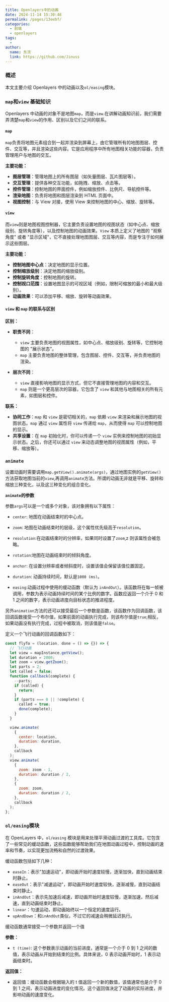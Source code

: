 ```yaml
---
title: Openlayers中的动画
date: 2024-11-14 15:30:48
permalink: /pages/13eebf/
categories:
  - 前端
  - openlayers
tags:
  -
author:
  name: 东流
  link: https://github.com/Jinuss
---
```


### 概述

本文主要介绍 Openlayers 中的动画以及`ol/easing`模块。

### `map`和`view` 基础知识

Openlayers 中动画的对象不是地图`map`，而是`view`.在讲解动画知识前，我们需要弄清楚`map`和`view`的作用、区别以及它们之间的联系。

#### `map`

`map`负责将地图元素组合到一起并渲染到屏幕上，由它管理所有的地图图层、控件、交互等，并且渲染这些内容。它是应用程序中所有地图相关功能的容器，负责管理用户与地图的交互。

**主要功能：**

- **图层管理**：管理地图上的所有图层（如矢量图层、瓦片图层等）。
- **交互管理**：提供各种交互功能，如拖拽、缩放、点击等。
- **控件管理**：控制地图的界面控件，例如缩放控件、比例尺、导航控件等。
- **渲染地图**：负责将地图和图层渲染到 HTML 页面中。
- **视图控制**：与 View 对接，使用 View 来控制地图的中心、缩放、旋转等。

#### `view`

而`view`则是地图视图控制器，它主要负责设置地图的视图状态（如中心点、缩放级别、旋转角度等），以及控制地图的动画效果。`View` 本质上定义了地图的 "观察角度" 或者 "显示区域"，它不直接处理地图图层、交互等内容，而是专注于如何展示这些图层。

**主要功能：**

- **控制地图中心点**：决定地图的显示位置。
- **控制缩放级别**：决定地图的缩放级别。
- **控制旋转角度**：控制地图的旋转。
- **控制视口范围**：设置地图显示的可视区域（例如，限制可缩放的最小和最大级别）。
- **动画效果**：可以添加平移、缩放、旋转等动画效果。

#### `view` 和 `map` 的联系与区别

**区别：**

- **职责不同**：

  - `view` 主要负责地图的视图属性，如中心点、缩放级别、旋转等，它控制地图的 "展示状态"。
  - `map` 主要负责地图的整体管理，包含图层、控件、交互等，并负责地图的渲染。

- **层次不同**：
  - `view` 直接影响地图的显示方式，但它不直接管理地图的内容和交互。
  - `map` 则是一个更高层次的容器，它包含了 `view` 和其他与地图相关的所有元素，如图层和控件。

**联系：**

- **协同工作**：`map` 和 `view` 是密切相关的，`map` 依赖 `view` 来渲染和展示地图的视图状态。`map` 通过 `view` 属性将 `view` 传递给 `map`，从而使得 `map` 可以控制地图的显示。
- **共享设置**：在 `map` 初始化时，你可以传递一个 `view` 实例来控制地图的初始显示状态。之后，你还可以通过 `view` 来动态调整地图的视图属性（例如，平移、缩放等）。

### `animate`

设置动画时需要调用`map.getView().animate(args)`，通过地图实例的`getView()`方法获取地图当前的`view`,再调用`animate`方法。所谓的动画无非就是平移、旋转和缩放三种变化，以及这三种变化的组合变化。

**`animate`的参数**

参数`args`可以是一个或多个对象，该对象拥有以下属性：

- `center`: 地图在动画结束时的中心点。

- `zoom`: 地图在动画结束时的层级，这个属性优先级高于`resolution`。

- `resolution`:在动画结束时的分辨率，如果同时设置了`zoom`,z 则该属性会被忽略。

- `rotation`:地图在动画结束时的倾斜角度。

- `anchor`: 在设置分辨率或者倾斜度时，设置该值会保留该值位置固定。

- `duration`: 动画持续时间，默认是`1000 (ms)`。

- `easing`:动画过程中使用的缓动函数（默认为 `inAndOut`）。该函数将在每一帧被调用，参数为表示动画持续时间的某个比例的数字。函数应返回一个介于 0 和 1 之间的数字，表示动画进度向目标状态的推进程度。

另外`animation`方法的还可以接受最后一个参数是函数，该函数作为回调函数，该回调函数接受一个布尔值，如果前面的动画执行完成，则该布尔值是`true`;相反，如果动画没有执行完成，过程中被取消，则该值是`false`。

定义一个飞行动画的回调函数如下：

```js
const flyTo = (location, done = () => {}) => {
  // 飞行动画
  let view = mapInstance.getView();
  let duration = 2000;
  let zoom = view.getZoom();
  let parts = 2;
  let called = false;
  function callback(complete) {
    --parts;
    if (called) {
      return;
    }
    if (parts === 0 || !complete) {
      called = true;
      done(complete);
    }
  }

  view.animate(
    {
      center: location,
      duration: duration,
    },
    callback
  );
  view.animate(
    {
      zoom: zoom - 1,
      duration: duration / 2,
    },
    {
      zoom: zoom,
      duration: duration / 2,
    },
    callback
  );
};
```

### `ol/easing`模块

在 OpenLayers 中，`ol/easing` 模块是用来处理平滑动画过渡的工具库。它包含了一些常见的缓动函数，这些函数能够帮助我们在地图动画过程中，控制动画的速率和节奏，以实现更加流畅和自然的过渡效果。

缓动函数包括如下几种：

- `easeIn`：表示"加速运动"，即动画开始时速度较慢，逐渐加快，直到动画结束时静止。
- `easeOut`：表示"减速运动"，即动画开始时速度较快，逐渐减慢，直到动画结束时静止。
- `inAndOut`：表示先加速后减速，即动画开始时速度较慢，逐渐加速，然后减速，直到动画结束时静止。
- `linear`：匀速运动，即动画始终以一个恒定的速度运行。
- `upAndDown`：和`inAndOut`类似，不过它的减速会稍微延迟执行。

缓动函数通常接受一个参数并返回一个值

**参数：**

- `t (time)`: 这个参数表示动画的当前进度，通常是一个介于 0 到 1 之间的数值，表示动画从开始到结束的比例。具体来说，0 表示动画开始时，1 表示动画结束时。

**返回值：**

- 返回值：缓动函数会根据输入的 t 值返回一个新的数值，该值通常也是介于 0 到 1 之间，表示动画进度的变化情况。这个返回值决定了动画的实际进度，并影响动画的速度变化。
